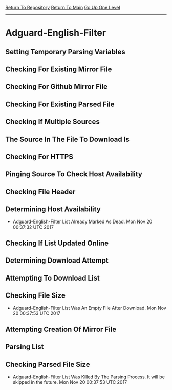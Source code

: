 [Return To Repository](https://github.com/deathbybandaid/piholeparser/)
[Return To Main](https://github.com/deathbybandaid/piholeparser/blob/master/RecentRunLogs/Mainlog.md)
[Go Up One Level](https://github.com/deathbybandaid/piholeparser/blob/master/RecentRunLogs/TopLevelScripts/30-Processing-Blacklists.md)
____________________________________
# Adguard-English-Filter
## Setting Temporary Parsing Variables
## Checking For Existing Mirror File
## Checking For Github Mirror File
## Checking For Existing Parsed File
## Checking If Multiple Sources
## The Source In The File To Download Is
## Checking For HTTPS
## Pinging Source To Check Host Availability
## Checking File Header
## Determining Host Availability
* Adguard-English-Filter List Already Marked As Dead. Mon Nov 20 00:37:32 UTC 2017
## Checking If List Updated Online
## Determining Download Attempt
## Attempting To Download List
## Checking File Size
* Adguard-English-Filter List Was An Empty File After Download. Mon Nov 20 00:37:53 UTC 2017
## Attempting Creation Of Mirror File
## Parsing List
## Checking Parsed File Size
* Adguard-English-Filter List Was Killed By The Parsing Process. It will be skipped in the future. Mon Nov 20 00:37:53 UTC 2017
